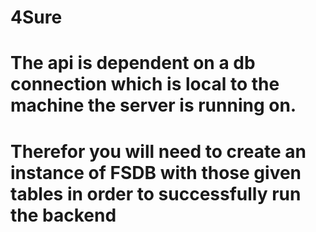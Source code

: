 # 4Sure

# The api is dependent on a db connection which is local to the machine the server is running on. 
# Therefor you will need to create an instance of FSDB with those given tables in order to successfully run the backend
